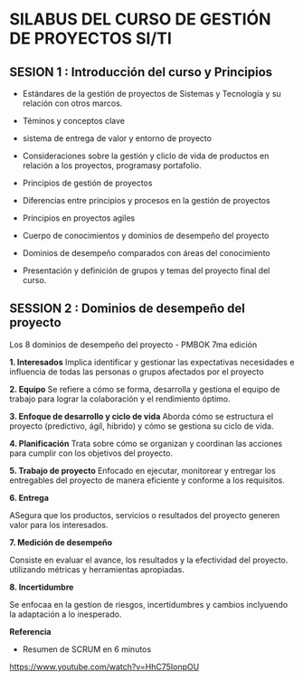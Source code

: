﻿# SILABUS DEL CURSO DE GESTIÓN DE PROYECTOS SI/TI

## SESION 1 : Introducción del curso y Principios 

- Estándares de la gestión de proyectos de Sistemas y Tecnología y su relación con otros marcos.
- Téminos y conceptos clave
- sistema de entrega de valor y entorno de proyecto
- Consideraciones sobre la gestión y cliclo de vida de productos en relación a los proyectos, programasy portafolio.

- Principios de gestión de proyectos
- Diferencias entre principios y procesos en la gestión de proyectos
- Principios en proyectos agiles

- Cuerpo de conocimientos y dominios de desempeño del proyecto
- Dominios de desempeño comparados con áreas del conocimiento
- Presentación y definición de grupos y temas del proyecto final del curso.


## SESSION 2 : Dominios de desempeño del proyecto

Los 8 dominios de desempeño del proyecto - PMBOK 7ma edición

__1. Interesados__
Implica identificar y gestionar las expectativas necesidades e influencia de todas las personas o grupos afectados por el proyecto

__2. Equipo__
Se refiere a cómo se forma, desarrolla y gestiona el equipo de trabajo para lograr la colaboración y el rendimiento óptimo.

__3. Enfoque de desarrollo y ciclo de vida__
Aborda cómo se estructura el proyecto (predictivo, ágil, hibrido) y cómo se gestiona su ciclo de vida.

__4. Planificación__
Trata sobre cómo se organizan y coordinan las acciones para cumplir con los objetivos del proyecto.

__5. Trabajo de proyecto__
Enfocado en ejecutar, monitorear y entregar los entregables del proyecto de manera eficiente y conforme a los requisitos.

__6. Entrega__

ASegura que los productos, servicios o resultados del proyecto generen valor para los interesados.

__7. Medición de desempeño__

Consiste en evaluar el avance, los resultados y la efectividad del proyecto. utilizando métricas y herramientas apropiadas.

__8. Incertidumbre__

Se enfocaa en la gestion de riesgos, incertidumbres y cambios inclyuendo la adaptación a lo inesperado.


__Referencia__

- Resumen de SCRUM en 6 minutos

https://www.youtube.com/watch?v=HhC75IonpOU



